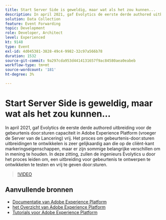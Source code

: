 ```yaml
---
title: Start Server Side is geweldig, maar wat als het zou kunnen...
description: In april 2021, gaf Evolytics de eerste derde authored uitbreiding voor de gebeurtenis door:sturen capaciteit in Adobe Experience Platform (vroeger de Server van de Lancering) vrij. Het proces om gebeurtenis-door:sturen uitbreidingen te ontwikkelen is zeer gelijkaardig aan die op de cliënt-kant markeringseigenschappen, maar er zijn sommige belangrijke verschillen om in mening te houden. In deze zitting, zullen de ingenieurs Evolytics u door het proces leiden om, een uitbreiding voor gebeurtenis te ontwerpen te ontwikkelen te testen en vrij te geven door:sturen.
solution: Data Collection
feature: Event Forwarding
topic: Development
role: Developer, Architect
level: Experienced
kt: 9148
type: Event
exl-id: 4d045381-3828-49c4-9982-32c97a566b78
duration: 1532
source-git-commit: 9a297cda953d4414131657f9ac84580aea0eabeb
workflow-type: tm+mt
source-wordcount: '181'
ht-degree: 3%

---
```


# Start Server Side is geweldig, maar wat als het zou kunnen...

In april 2021, gaf Evolytics de eerste derde authored uitbreiding voor de gebeurtenis door:sturen capaciteit in Adobe Experience Platform (vroeger de Server van de Lancering) vrij. Het proces om gebeurtenis-door:sturen uitbreidingen te ontwikkelen is zeer gelijkaardig aan die op de cliënt-kant markeringseigenschappen, maar er zijn sommige belangrijke verschillen om in mening te houden. In deze zitting, zullen de ingenieurs Evolytics u door het proces leiden om, een uitbreiding voor gebeurtenis te ontwerpen te ontwikkelen te testen en vrij te geven door:sturen.

>[!VIDEO](https://video.tv.adobe.com/v/337591/?quality=12&learn=on&hidetitle=true)

## Aanvullende bronnen

- [ Documentatie van Adobe Experience Platform ](https://experienceleague.adobe.com/docs/experience-platform.html?lang=nl-NL)
- [ het Overzicht van Adobe Experience Platform ](https://experienceleague.adobe.com/docs/experience-platform/landing/home.html?lang=nl-NL)
- [Tutorials voor Adobe Experience Platform](https://experienceleague.adobe.com/docs/platform-learn/tutorials/overview.html?lang=nl)
